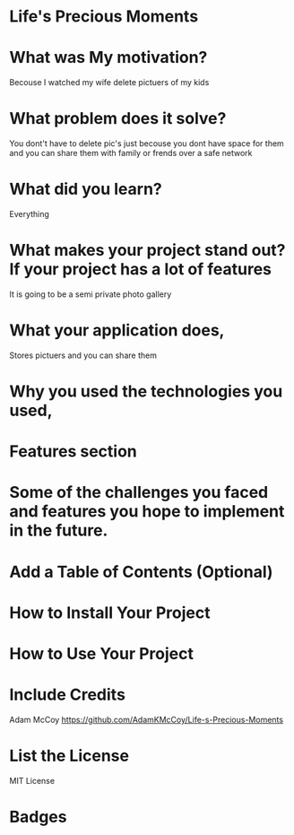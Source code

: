 # Life's Precious Moments


# What was My motivation?

Becouse I watched my wife delete pictuers of my kids 

# What problem does it solve?

You dont't have to delete pic's just becouse you dont have space for them and you can share them with family or frends over a safe network 

# What did you learn?

Everything

# What makes your project stand out? If your project has a lot of features

It is going to be a semi private photo gallery

# What your application does,

Stores pictuers and you can share them

# Why you used the technologies you used,



# Features section 



# Some of the challenges you faced and features you hope to implement in the future.



# Add a Table of Contents (Optional)



# How to Install Your Project



# How to Use Your Project



# Include Credits

   Adam McCoy  https://github.com/AdamKMcCoy/Life-s-Precious-Moments

# List the License

 MIT License

# Badges

